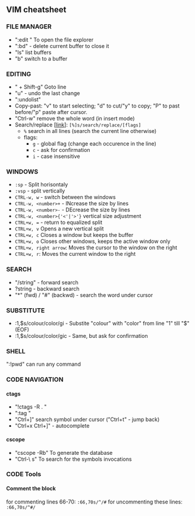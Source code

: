 ## VIM cheatsheet

### FILE MANAGER
* ":edit <dirname>" To open the file explorer
* ":bd" - delete current buffer to close it
* "ls" list buffers
* "b<number>" switch to a buffer

### EDITING
* "<lineno> + Shift-g" Goto line
* "<number>u" - undo the last change 
* ":undolist" 
* Copy-past: "v" to start selecting; "d" to cut/"y" to copy; "P" to past before/"p" paste after cursor.
* "Ctrl-w" remove the whole word (in insert mode)
* Search/replace [[link](https://vim.fandom.com/wiki/Search_and_replace)]: `[%]s/search/replace/[flags]`
  * `%` search in all lines (search the current line otherwise)
  * flags:
    * `g` - global flag (change each occurence in the line)
    * `c` - ask for confirmation
    * `i` - case insensitive

### WINDOWS
* `:sp` - Split horisontaly
* `:vsp` - split vertically
* `CTRL-w, w` - switch between the windows
* `CTRL-w, <number>+` - INcrease the size by <number> lines
* `CTRL-w, <number>-` - DEcrease the size by <number> lines
* `CTRL-w, <number>{'<'|'>'}` vertical size adjustment
* `CTRL+w, =` - return to equalized split
* `CTRL+w, v` Opens a new vertical split
* `CTRL+w, c` Closes a window but keeps the buffer
* `CTRL+w, o` Closes other windows, keeps the active window only
* `CTRL+w, right arrow`: Moves the cursor to the window on the right
* `CTRL+w, r`: Moves the current window to the right

### SEARCH
* "/string" - forward search
* ?string - backward search
* "*" (fwd) / "#" (backwd) - search the word under cursor

### SUBSTITUTE
* :1,$s/colour/color/gi - Substite "colour" with "color" from line "1" till "$" (EOF)
* :1,$s/colour/color/gic - Same, but ask for confirmation

### SHELL
":!pwd" can run any command

### CODE NAVIGATION
#### ctags
* "!ctags -R . "
* ":tag <name>" 
* "Ctrl+]" search symbol under cursor ("Ctrl+t" - jump back)
* "Ctrl+x Ctrl+]" - autocomplete
#### cscope
* "cscope -Rb" To generate the database
* "Ctrl-\ s" To search for the symbols invocations
 
 ### CODE Tools
 #### Comment the block
for commenting lines 66-70: `:66,70s/^/#`
for uncommenting these lines: `:66,70s/^#/`
